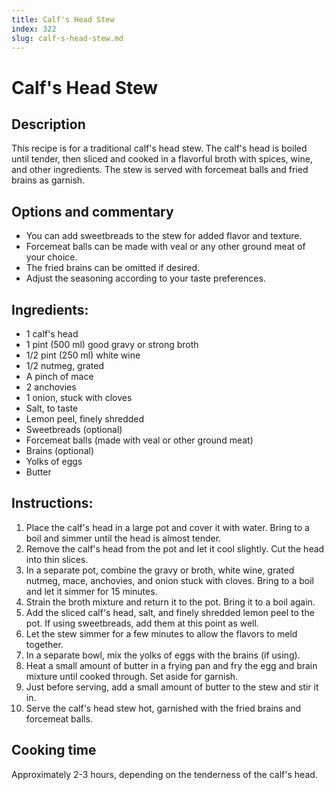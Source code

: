 ```yaml
---
title: Calf's Head Stew
index: 322
slug: calf-s-head-stew.md
---
```


# Calf's Head Stew

## Description
This recipe is for a traditional calf's head stew. The calf's head is boiled until tender, then sliced and cooked in a flavorful broth with spices, wine, and other ingredients. The stew is served with forcemeat balls and fried brains as garnish.

## Options and commentary
- You can add sweetbreads to the stew for added flavor and texture.
- Forcemeat balls can be made with veal or any other ground meat of your choice.
- The fried brains can be omitted if desired.
- Adjust the seasoning according to your taste preferences.

## Ingredients:
- 1 calf's head
- 1 pint (500 ml) good gravy or strong broth
- 1/2 pint (250 ml) white wine
- 1/2 nutmeg, grated
- A pinch of mace
- 2 anchovies
- 1 onion, stuck with cloves
- Salt, to taste
- Lemon peel, finely shredded
- Sweetbreads (optional)
- Forcemeat balls (made with veal or other ground meat)
- Brains (optional)
- Yolks of eggs
- Butter

## Instructions:
1. Place the calf's head in a large pot and cover it with water. Bring to a boil and simmer until the head is almost tender.
2. Remove the calf's head from the pot and let it cool slightly. Cut the head into thin slices.
3. In a separate pot, combine the gravy or broth, white wine, grated nutmeg, mace, anchovies, and onion stuck with cloves. Bring to a boil and let it simmer for 15 minutes.
4. Strain the broth mixture and return it to the pot. Bring it to a boil again.
5. Add the sliced calf's head, salt, and finely shredded lemon peel to the pot. If using sweetbreads, add them at this point as well.
6. Let the stew simmer for a few minutes to allow the flavors to meld together. 
7. In a separate bowl, mix the yolks of eggs with the brains (if using).
8. Heat a small amount of butter in a frying pan and fry the egg and brain mixture until cooked through. Set aside for garnish.
9. Just before serving, add a small amount of butter to the stew and stir it in.
10. Serve the calf's head stew hot, garnished with the fried brains and forcemeat balls.

## Cooking time
Approximately 2-3 hours, depending on the tenderness of the calf's head.